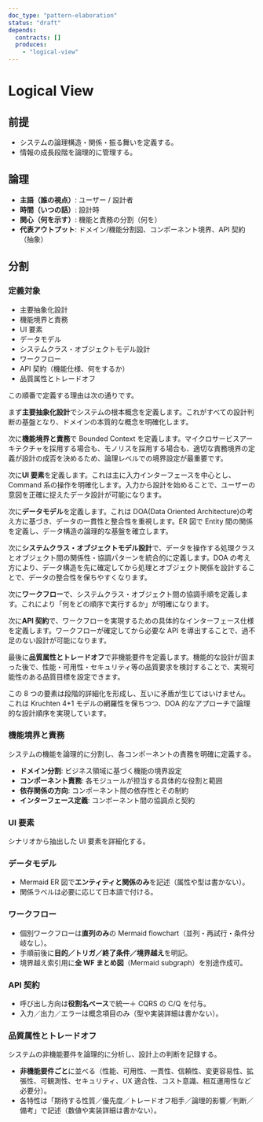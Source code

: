 ```yaml
---
doc_type: "pattern-elaboration"
status: "draft"
depends:
  contracts: []
  produces:
    - "logical-view"
---
```


# Logical View

## 前提

- システムの論理構造・関係・振る舞いを定義する。
- 情報の成長段階を論理的に管理する。

## 論理

- **主語（誰の視点）**: ユーザー / 設計者
- **時間（いつの話）**: 設計時
- **関心（何を示す）**: 機能と責務の分割（何を）
- **代表アウトプット**: ドメイン/機能分割図、コンポーネント境界、API 契約（抽象）

## 分割

### 定義対象

<!-- FOUNDATION_BEGIN: logical-view -->

- 主要抽象化設計
- 機能境界と責務
- UI 要素
- データモデル
- システムクラス・オブジェクトモデル設計
- ワークフロー
- API 契約（機能仕様、何をするか）
- 品質属性とトレードオフ

<!-- FOUNDATION_END: logical-view -->

この順番で定義する理由は次の通りです。

まず**主要抽象化設計**でシステムの根本概念を定義します。これがすべての設計判断の基盤となり、ドメインの本質的な概念を明確化します。

次に**機能境界と責務**で Bounded Context を定義します。マイクロサービスアーキテクチャを採用する場合も、モノリスを採用する場合も、適切な責務境界の定義が設計の成否を決めるため、論理レベルでの境界設定が最重要です。

次に**UI 要素**を定義します。これは主に入力インターフェースを中心とし、Command 系の操作を明確化します。入力から設計を始めることで、ユーザーの意図を正確に捉えたデータ設計が可能になります。

次に**データモデル**を定義します。これは DOA(Data Oriented Architecture)の考え方に基づき、データの一貫性と整合性を重視します。ER 図で Entity 間の関係を定義し、データ構造の論理的な基盤を確立します。

次に**システムクラス・オブジェクトモデル設計**で、データを操作する処理クラスとオブジェクト間の関係性・協調パターンを統合的に定義します。DOA の考え方により、データ構造を先に確定してから処理とオブジェクト関係を設計することで、データの整合性を保ちやすくなります。

次に**ワークフロー**で、システムクラス・オブジェクト間の協調手順を定義します。これにより「何をどの順序で実行するか」が明確になります。

次に**API 契約**で、ワークフローを実現するための具体的なインターフェース仕様を定義します。ワークフローが確定してから必要な API を導出することで、過不足のない設計が可能になります。

最後に**品質属性とトレードオフ**で非機能要件を定義します。機能的な設計が固まった後で、性能・可用性・セキュリティ等の品質要求を検討することで、実現可能性のある品質目標を設定できます。

この 8 つの要素は段階的詳細化を形成し、互いに矛盾が生じてはいけません。これは Kruchten 4+1 モデルの網羅性を保ちつつ、DOA 的なアプローチで論理的な設計順序を実現しています。

### 機能境界と責務

システムの機能を論理的に分割し、各コンポーネントの責務を明確に定義する。

- **ドメイン分割**: ビジネス領域に基づく機能の境界設定
- **コンポーネント責務**: 各モジュールが担当する具体的な役割と範囲
- **依存関係の方向**: コンポーネント間の依存性とその制約
- **インターフェース定義**: コンポーネント間の協調点と契約

### UI 要素

シナリオから抽出した UI 要素を詳細化する。

### データモデル

- Mermaid ER 図で**エンティティと関係のみ**を記述（属性や型は書かない）。
- 関係ラベルは必要に応じて日本語で付ける。

### ワークフロー

- 個別ワークフローは**直列のみ**の Mermaid flowchart（並列・再試行・条件分岐なし）。
- 手順前後に**目的／トリガ／終了条件／境界越え**を明記。
- 境界越え索引用に**全 WF まとめ図**（Mermaid subgraph）を別途作成可。

### API 契約

- 呼び出し方向は**役割名ベース**で統一＋ CQRS の C/Q を付与。
- 入力／出力／エラーは概念項目のみ（型や実装詳細は書かない）。

### 品質属性とトレードオフ

システムの非機能要件を論理的に分析し、設計上の判断を記録する。

- **非機能要件ごと**に並べる（性能、可用性、一貫性、信頼性、変更容易性、拡張性、可観測性、セキュリティ、UX 適合性、コスト意識、相互運用性など必要分）。
- 各特性は「期待する性質／優先度／トレードオフ相手／論理的影響／判断／備考」で記述（数値や実装詳細は書かない）。
